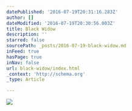 ```yaml
---
datePublished: '2016-07-19T20:31:16.283Z'
author: []
dateModified: '2016-07-19T20:30:56.003Z'
title: Black Widow
description: ''
starred: false
sourcePath: _posts/2016-07-19-black-widow.md
inFeed: true
hasPage: true
inNav: false
url: black-widow/index.html
_context: 'http://schema.org'
_type: Article

---
```

![](https://the-grid-user-content.s3-us-west-2.amazonaws.com/92c4a5ff-ec8b-418f-9b41-7b1c5d21ecc3.jpg)